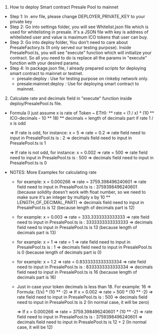 1. How to deploy Smart contract Presale Pool to mainnet
 + Step 1: In .env file, please change DEPLOYER_PRIVATE_KEY to your private key
 + Step 2: Go into settings folder, you will see Whitelist.json file which is used for whitelisting in presale. It's a JSON file with key is address of whitelisted user and value is maximum ICO tokens that user can buy.
 + Step 3: Go into deploy folder, You don't need to care about PresaleFactory.ts (It only served our testing purpose). Inside PresalePool.ts, you will see "execute" function which will initialize your contract. So all you need to do is replace all the params in "execute" function with your desired params. 
 + Step 4: In package.json file, I already prepared scripts for deploying smart contract to mainnet or testnet.
    - presale:deploy : Use for testing purpose on rinkeby network only.
    - presale:mainnet:deploy : Use for deploying smart contract to mainnet.

2. Calculate rate and decimals field in "execute" function inside deploy/PresalePool.ts file.
 + Formula (I just assume x is rate of Token ~ ETH):
    **  rate = (1 / x) * (10 ** ICO-decimals - 10 ** 18)
    **  decimals = length of decimals part if rate 1 / x is odd    
    
    => If rate is odd, for instance: x = 5 => rate = 0.2 
        => rate field need to input in PresalePool.ts is : 2
        => decimals field need to input in PresalePool.ts is 1
    
    => If rate is not odd, for instance: x = 0.002 => rate = 500
        => rate field need to input in PresalePool.ts is : 500
        => decimals field need to input in PresalePool.ts is 0

 + NOTES: More Examples for calculating rate
    - for example: x = 0.000266 => rate = 3759.398496240601
        => rate field need to input in PresalePool.ts is : 3759398496240601 (because solidity doesn't work with float number, so we need to make sure it's an integer by multiply x by 10 ** LENGTH_OF_DECIMAL_PART)
        => decimals field need to input in PresalePool.ts is 12 (because length of decimals part is 12)

    - for example: x = 0.003 => rate = 333.3333333333333
        => rate field need to input in PresalePool.ts is : 3333333333333333
        => decimals field need to input in PresalePool.ts is 13 (because length of decimals part is 13)

    - for example: x = 1 => rate = 1
        => rate field need to input in PresalePool.ts is : 1
        => decimals field need to input in PresalePool.ts is 0 (because length of decimals part is 0)

    - for example: x = 1.2 => rate = 0.8333333333333334
        => rate field need to input in PresalePool.ts is : 8333333333333334
        => decimals field need to input in PresalePool.ts is 16 (because length of decimals part is 16)

    - Just in case your token decimals is less than 18. For example: 16 => Formula: (1/x) * (10 ** -2)
        => If x = 0.002 => rate = 500 * (10 ** -2)
            => rate field need to input in PresalePool.ts is : 500
            => decimals field need to input in PresalePool.ts is 2 (In normal case, it will be zero)
        
        => If x = 0.000266 => rate = 3759.398496240601 * (10 ** -2)
            => rate field need to input in PresalePool.ts is : 3759398496240601
            => decimals field need to input in PresalePool.ts is 12 + 2 (In normal case, it will be 12)